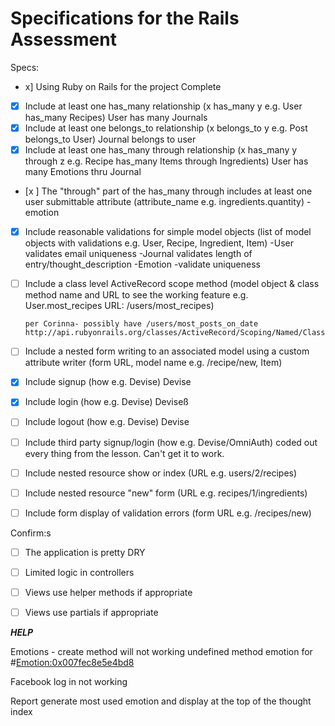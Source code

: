 # Specifications for the Rails Assessment

Specs:
- x] Using Ruby on Rails for the project
    Complete
- [x] Include at least one has_many relationship (x has_many y e.g. User has_many Recipes)
      User has many Journals
- [x] Include at least one belongs_to relationship (x belongs_to y e.g. Post belongs_to User)
      Journal belongs to user
- [x] Include at least one has_many through relationship (x has_many y through z e.g. Recipe has_many Items through Ingredients)
      User has many Emotions thru Journal
- [x ] The "through" part of the has_many through includes at least one user submittable attribute (attribute_name e.g. ingredients.quantity)
        -emotion
- [x] Include reasonable validations for simple model objects (list of model objects with validations e.g. User, Recipe, Ingredient, Item)
        -User validates email uniqueness
        -Journal validates length of entry/thought_description
        -Emotion
          -validate uniqueness

- [ ] Include a class level ActiveRecord scope method (model object & class method name and URL to see the working feature e.g. User.most_recipes URL: /users/most_recipes)

      per Corinna- possibly have /users/most_posts_on_date
      http://api.rubyonrails.org/classes/ActiveRecord/Scoping/Named/ClassMethods.html

- [ ] Include a nested form writing to an associated model using a custom attribute writer (form URL, model name e.g. /recipe/new, Item)

- [x] Include signup (how e.g. Devise)
  Devise
- [x] Include login (how e.g. Devise)
Deviseß
- [ ] Include logout (how e.g. Devise)
Devise
- [ ] Include third party signup/login (how e.g. Devise/OmniAuth)
  coded out every thing from the lesson. Can't get it to work.
- [ ] Include nested resource show or index (URL e.g. users/2/recipes)
- [ ] Include nested resource "new" form (URL e.g. recipes/1/ingredients)
- [ ] Include form display of validation errors (form URL e.g. /recipes/new)

Confirm:s
- [ ] The application is pretty DRY
- [ ] Limited logic in controllers
- [ ] Views use helper methods if appropriate
- [ ] Views use partials if appropriate


_____HELP_____

Emotions -
  create method will not working
    undefined method emotion for #<Emotion:0x007fec8e5e4bd8>


  Facebook log in
    not working

  Report
    generate most used emotion and display at the top of the thought index
